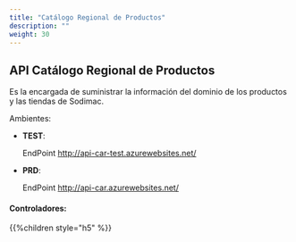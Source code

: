 ```yaml
---
title: "Catálogo Regional de Productos"
description: ""
weight: 30
---
```


## API Catálogo Regional de Productos ###


Es la encargada de suministrar la información del dominio de los productos y las tiendas de Sodimac.

Ambientes:

* **TEST**:

    EndPoint <http://api-car-test.azurewebsites.net/>

* **PRD**:

    EndPoint  <http://api-car.azurewebsites.net/>

#### Controladores:

{{%children style="h5" %}}
